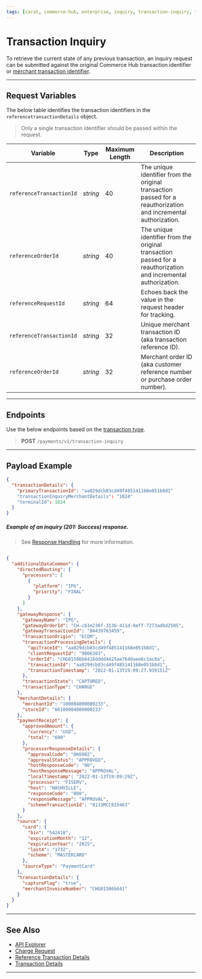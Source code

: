 ```yaml
---
tags: [carat, commerce-hub, enterprise, inquiry, transaction-inquiry, transaction-status, api-reference,]
---
```


# Transaction Inquiry

To retrieve the current state of any previous transaction, an inquiry request can be submitted against the original Commerce Hub transaction identifier or [merchant transaction identifier](?path=docs/Resources/Guides/BYOID.md).


---

## Request Variables

The below table identifies the transaction identifiers in the `referencetransactionDetails` object.

<!-- theme: info -->
> Only a single transaction identifier should be passed within the request. 

| Variable | Type| Maximum Length | Description|
|---------|-----------|----------------|---------|
| `referenceTransactionId` | *string* | 40 | The unique identifier from the original transaction passed for a reauthorization and incremental authorization. |
| `referenceOrderId` | *string* | 40 | The unique identifier from the original transaction passed for a reauthorization and incremental authorization. |
| `referenceRequestId` | *string* |64 | Echoes back the value in the request header for tracking. |
| `referenceTransactionId` | *string* | 32 | Unique merchant transaction ID (aka transaction reference ID). |
| `referenceOrderId` | *string* | 32 | Merchant order ID (aka customer reference number or purchase order number). |

---

## Endpoints

Use the below endpoints based on the [transaction type](?path=docs/Resources/Guides/Transaction-Types.md).

<!-- theme: success -->
>**POST** `/payments/v1/transaction-inquiry`

---

## Payload Example

<!--
type: tab
titles: Request, Response
-->

```json
{
  "transactionDetails": {
    "primaryTransactionId": "aa829dcb83cd49f485141168e051b8d1"
    "transactionInquiryMerchantDetails": "1024"
    "terminalId": 1024
  }
}
```

<!--
type: tab
-->

##### Example of an inquiry (201: Success) response.

<!-- theme: info -->
> See [Response Handling](?path=docs/Resources/Guides/Response-Codes/Response-Handling.md) for more information.

```json

{
  "additionalDataCommon": {
    "directedRouting": {
      "processors": [
        {
          "platform": "IPG",
          "priority": "FINAL"
        }
      ]
    },
    "gatewayResponse": {
      "gatewayName": "IPG",
      "gatewayOrderId": "CH-cb1e236f-3136-411d-8eff-7273ad6d2505",
      "gatewayTransactionId": "84439763459",
      "transactionOrigin": "ECOM",
      "transactionProcessingDetails": {
        "apiTraceId": "aa829dcb83cd49f485141168e051b8d1",
        "clientRequestId": "9806383",
        "orderId": "CHG01586b6416dddd4425ae764daee6c3ac8a",
        "transactionId": "aa829dcb83cd49f485141168e051b8d1",
        "transactionTimestamp": "2022-01-13T19:09:27.939151Z"
      },
      "transactionState": "CAPTURED",
      "transactionType": "CHARGE"
    },
    "merchantDetails": {
      "merchantId": "100004000000233",
      "storeId": "66100004000000233"
    },
    "paymentReceipt": {
      "approvedAmount": {
        "currency": "USD",
        "total": "690"
      },
      "processorResponseDetails": {
        "approvalCode": "OK6982",
        "approvalStatus": "APPROVED",
        "hostResponseCode": "00",
        "hostResponseMessage": "APPROVAL",
        "localTimestamp": "2022-01-13T19:09:29Z",
        "processor": "FISERV",
        "host": "NASHVILLE",
        "responseCode": "000",
        "responseMessage": "APPROVAL",
        "schemeTransactionId": "0113MCC815463"
      }
    },
    "source": {
      "card": {
        "bin": "542418",
        "expirationMonth": "12",
        "expirationYear": "2025",
        "last4": "1732",
        "scheme": "MASTERCARD"
      },
      "sourceType": "PaymentCard"
    },
    "transactionDetails": {
      "captureFlag": "true",
      "merchantInvoiceNumber": "CHG01586b641"
    }
  }
}
```

<!-- type: tab-end -->

---

## See Also

- [API Explorer](../api/?type=post&path=/payments-vas/v1/accounts/inquiry)
- [Charge Request](?path=docs/Resources/API-Documents/Payments/Charges.md)
- [Reference Transaction Details](?path=docs/Resources/Master-Data/Reference-Transaction-Details.md)
- [Transaction Details](?path=docs/Resources/Master-Data/Transaction-Details.md)

---
